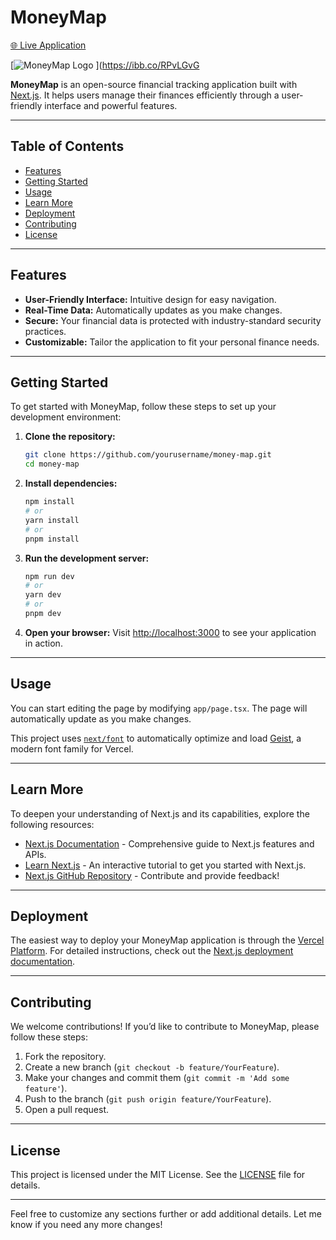 # MoneyMap

[🌐 Live Application](https://money-map-pi.vercel.app/)  <!-- Link to your live application -->

[![MoneyMap Logo](https://ibb.co/RPvLGvG) ](https://ibb.co/RPvLGvG <!-- Replace with your actual logo URL -->

**MoneyMap** is an open-source financial tracking application built with [Next.js](https://nextjs.org). It helps users manage their finances efficiently through a user-friendly interface and powerful features.

---

## Table of Contents

- [Features](#features)
- [Getting Started](#getting-started)
- [Usage](#usage)
- [Learn More](#learn-more)
- [Deployment](#deployment)
- [Contributing](#contributing)
- [License](#license)

---

## Features

- **User-Friendly Interface:** Intuitive design for easy navigation.
- **Real-Time Data:** Automatically updates as you make changes.
- **Secure:** Your financial data is protected with industry-standard security practices.
- **Customizable:** Tailor the application to fit your personal finance needs.

---

## Getting Started

To get started with MoneyMap, follow these steps to set up your development environment:

1. **Clone the repository:**
   ```bash
   git clone https://github.com/yourusername/money-map.git
   cd money-map
   ```

2. **Install dependencies:**
   ```bash
   npm install
   # or
   yarn install
   # or
   pnpm install
   ```

3. **Run the development server:**
   ```bash
   npm run dev
   # or
   yarn dev
   # or
   pnpm dev
   ```

4. **Open your browser:**
   Visit [http://localhost:3000](http://localhost:3000) to see your application in action.

---

## Usage

You can start editing the page by modifying `app/page.tsx`. The page will automatically update as you make changes.

This project uses [`next/font`](https://nextjs.org/docs/app/building-your-application/optimizing/fonts) to automatically optimize and load [Geist](https://vercel.com/font), a modern font family for Vercel.

---

## Learn More

To deepen your understanding of Next.js and its capabilities, explore the following resources:

- [Next.js Documentation](https://nextjs.org/docs) - Comprehensive guide to Next.js features and APIs.
- [Learn Next.js](https://nextjs.org/learn) - An interactive tutorial to get you started with Next.js.
- [Next.js GitHub Repository](https://github.com/vercel/next.js) - Contribute and provide feedback!

---

## Deployment

The easiest way to deploy your MoneyMap application is through the [Vercel Platform](https://vercel.com/new?utm_medium=default-template&filter=next.js&utm_source=create-next-app&utm_campaign=create-next-app-readme). For detailed instructions, check out the [Next.js deployment documentation](https://nextjs.org/docs/app/building-your-application/deploying).

---

## Contributing

We welcome contributions! If you’d like to contribute to MoneyMap, please follow these steps:

1. Fork the repository.
2. Create a new branch (`git checkout -b feature/YourFeature`).
3. Make your changes and commit them (`git commit -m 'Add some feature'`).
4. Push to the branch (`git push origin feature/YourFeature`).
5. Open a pull request.

---

## License

This project is licensed under the MIT License. See the [LICENSE](LICENSE) file for details.

---

Feel free to customize any sections further or add additional details. Let me know if you need any more changes!

